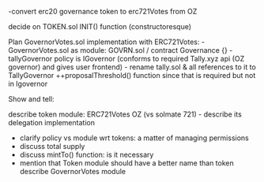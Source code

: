 -convert erc20 governance token to erc721Votes from OZ

decide on TOKEN.sol INIT() function (constructoresque)

  Plan GovernorVotes.sol implementation with ERC721Votes:
    -GovernorVotes.sol as module: GOVRN.sol / contract Governance {}
      -tallyGovernor policy is IGovernor (conforms to required Tally.xyz api (OZ governor) and gives user frontend)
        - rename tally.sol & all references to it to TallyGovernor
        ++proposalThreshold() function since that is required but not in Igovernor

Show and tell:

describe token module: ERC721Votes OZ (vs solmate 721) - describe its delegation implementation
  - clarify policy vs module wrt tokens: a matter of managing permissions
  - discuss total supply
  - discuss mintTo() function: is it necessary
  - mention that Token module should have a better name than token
describe GovernorVotes module

    

